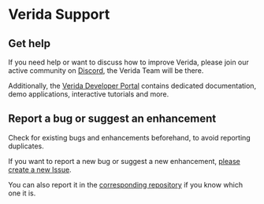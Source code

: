 # Verida Support

## Get help

If you need help or want to discuss how to improve Verida, please join our active community on [Discord](http://discord.verida.io/), the Verida Team will be there.

Additionally, the [Verida Developer Portal](https://developers.verida.network/) contains dedicated documentation, demo applications, interactive tutorials and more.

## Report a bug or suggest an enhancement

Check for existing bugs and enhancements beforehand, to avoid reporting duplicates.

If you want to report a new bug or suggest a new enhancement, [please create a new Issue](https://github.com/verida/support/issues/new/choose).

You can also report it in the [corresponding repository](https://github.com/orgs/verida/repositories) if you know which one it is.
